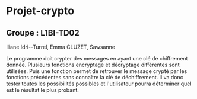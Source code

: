 # Projet-crypto
## Groupe : L1BI-TD02
Iliane Idri--Turrel,
Emma CLUZET,
Sawsanne 

Le programme doit crypter des messages en ayant une clé de chiffrement donnée. Plusieurs fonctions encryptage et décryptage différentes sont utilisées. Puis une fonction permet de retrouver le message crypté par les fonctions précédentes sans connaître la clé de déchiffrement. Il va donc tester toutes les possibilités possibles et l'utilisateur pourra déterminer quel est le résultat le plus probant.
